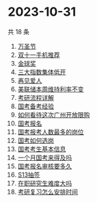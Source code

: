 # 2023-10-31

共 18 条

<!-- BEGIN -->
<!-- 最后更新时间 Tue Oct 31 2023 21:09:10 GMT+0800 (China Standard Time) -->

1. [万圣节](https://www.zhihu.com/search?q=%E4%B8%87%E5%9C%A3%E8%8A%82)
1. [双十一手机推荐](https://www.zhihu.com/search?q=%E5%8F%8C%E5%8D%81%E4%B8%80%E6%89%8B%E6%9C%BA%E6%8E%A8%E8%8D%90)
1. [金球奖](https://www.zhihu.com/search?q=%E9%87%91%E7%90%83%E5%A5%96)
1. [三大指数集体低开](https://www.zhihu.com/search?q=%E4%B8%89%E5%A4%A7%E6%8C%87%E6%95%B0%E9%9B%86%E4%BD%93%E4%BD%8E%E5%BC%80)
1. [再见爱人](https://www.zhihu.com/search?q=%E5%86%8D%E8%A7%81%E7%88%B1%E4%BA%BA)
1. [美联储本周维持利率不变](https://www.zhihu.com/search?q=%E7%BE%8E%E8%81%94%E5%82%A8%E6%9C%AC%E5%91%A8%E7%BB%B4%E6%8C%81%E5%88%A9%E7%8E%87%E4%B8%8D%E5%8F%98)
1. [考研流程详解](https://www.zhihu.com/search?q=%E8%80%83%E7%A0%94%E6%B5%81%E7%A8%8B%E8%AF%A6%E8%A7%A3)
1. [国考备考经验](https://www.zhihu.com/search?q=%E5%9B%BD%E8%80%83%E5%A4%87%E8%80%83%E7%BB%8F%E9%AA%8C)
1. [如何看待这次广州开放限购](https://www.zhihu.com/search?q=%E5%A6%82%E4%BD%95%E7%9C%8B%E5%BE%85%E8%BF%99%E6%AC%A1%E5%B9%BF%E5%B7%9E%E5%BC%80%E6%94%BE%E9%99%90%E8%B4%AD)
1. [国考报名](https://www.zhihu.com/search?q=%E5%9B%BD%E8%80%83%E6%8A%A5%E5%90%8D)
1. [国考报考人数最多的岗位](https://www.zhihu.com/search?q=%E5%9B%BD%E8%80%83%E6%8A%A5%E8%80%83%E4%BA%BA%E6%95%B0%E6%9C%80%E5%A4%9A%E7%9A%84%E5%B2%97%E4%BD%8D)
1. [国考如何选岗](https://www.zhihu.com/search?q=%E5%9B%BD%E8%80%83%E5%A6%82%E4%BD%95%E9%80%89%E5%B2%97)
1. [国考考生基本信息](https://www.zhihu.com/search?q=%E5%9B%BD%E8%80%83%E8%80%83%E7%94%9F%E5%9F%BA%E6%9C%AC%E4%BF%A1%E6%81%AF)
1. [一个月国考来得及吗](https://www.zhihu.com/search?q=%E4%B8%80%E4%B8%AA%E6%9C%88%E5%9B%BD%E8%80%83%E6%9D%A5%E5%BE%97%E5%8F%8A%E5%90%97)
1. [国考报名审核要多久](https://www.zhihu.com/search?q=%E5%9B%BD%E8%80%83%E6%8A%A5%E5%90%8D%E5%AE%A1%E6%A0%B8%E8%A6%81%E5%A4%9A%E4%B9%85)
1. [S13抽签](https://www.zhihu.com/search?q=S13%E6%8A%BD%E7%AD%BE)
1. [在职研究生难度大吗](https://www.zhihu.com/search?q=%E5%9C%A8%E8%81%8C%E7%A0%94%E7%A9%B6%E7%94%9F%E9%9A%BE%E5%BA%A6%E5%A4%A7%E5%90%97)
1. [考研复习怎么安排时间](https://www.zhihu.com/search?q=%E8%80%83%E7%A0%94%E5%A4%8D%E4%B9%A0%E6%80%8E%E4%B9%88%E5%AE%89%E6%8E%92%E6%97%B6%E9%97%B4)

<!-- END -->
